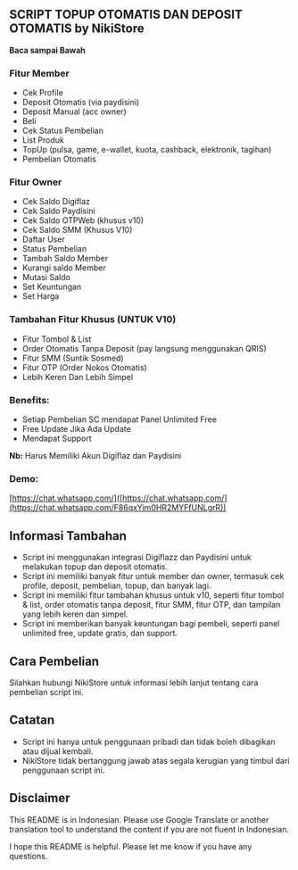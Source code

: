## **SCRIPT TOPUP OTOMATIS DAN DEPOSIT OTOMATIS** by NikiStore

**Baca sampai Bawah**

### **Fitur Member**

* Cek Profile
* Deposit Otomatis (via paydisini)
* Deposit Manual (acc owner)
* Beli
* Cek Status Pembelian
* List Produk
* TopUp (pulsa, game, e-wallet, kuota, cashback, elektronik, tagihan)
* Pembelian Otomatis

### **Fitur Owner**

* Cek Saldo Digiflaz
* Cek Saldo Paydisini
* Cek Saldo OTPWeb (khusus v10)
* Cek Saldo SMM (Khusus V10)
* Daftar User
* Status Pembelian
* Tambah Saldo Member
* Kurangi saldo Member
* Mutasi Saldo
* Set Keuntungan
* Set Harga

### **Tambahan Fitur Khusus (UNTUK V10)**

* Fitur Tombol & List
* Order Otomatis Tanpa Deposit (pay langsung menggunakan QRIS)
* Fitur SMM (Suntik Sosmed)
* Fitur OTP (Order Nokos Otomatis)
* Lebih Keren Dan Lebih Simpel

### **Benefits:**

* Setiap Pembelian SC mendapat Panel Unlimited Free
* Free Update Jika Ada Update
* Mendapat Support

**Nb:** Harus Memiliki Akun Digiflaz dan Paydisini

### **Demo:**

[https://chat.whatsapp.com/]([https://chat.whatsapp.com/](https://chat.whatsapp.com/F86qxYim0HR2MYFfUNLgrR))

## **Informasi Tambahan**

* Script ini menggunakan integrasi Digiflazz dan Paydisini untuk melakukan topup dan deposit otomatis.
* Script ini memiliki banyak fitur untuk member dan owner, termasuk cek profile, deposit, pembelian, topup, dan banyak lagi.
* Script ini memiliki fitur tambahan khusus untuk v10, seperti fitur tombol & list, order otomatis tanpa deposit, fitur SMM, fitur OTP, dan tampilan yang lebih keren dan simpel.
* Script ini memberikan banyak keuntungan bagi pembeli, seperti panel unlimited free, update gratis, dan support.

## **Cara Pembelian**

Silahkan hubungi NikiStore untuk informasi lebih lanjut tentang cara pembelian script ini.

## **Catatan**

* Script ini hanya untuk penggunaan pribadi dan tidak boleh dibagikan atau dijual kembali.
* NikiStore tidak bertanggung jawab atas segala kerugian yang timbul dari penggunaan script ini.

## **Disclaimer**

This README is in Indonesian. Please use Google Translate or another translation tool to understand the content if you are not fluent in Indonesian.

I hope this README is helpful. Please let me know if you have any questions.
